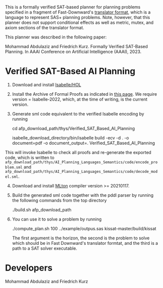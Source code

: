 This is a formally verified SAT-based planner for planning problems specified in a fragment of Fast-Downward's [translator format](), which is a language to represent SAS+ planning problems. Note, however, that this planner does not support conditional effects as well as metric, mutex, and axiom sections of the translator format.

This planner was described in the following paper:

  Mohammad Abdulaziz and Friedrich Kurz. Formally Verified SAT-Based Planning. In AAAI Conference on Artificial Intelligence (AAAI), 2023.


Verified SAT-Based AI Planning
==============================

 1) Download and install [Isabelle/HOL](https://isabelle.in.tum.de)

 2) Install the Archive of Formal Proofs as indicated in [this
 page](https://www.isa-afp.org/using.shtml). We require version = Isabelle-2022,
 which, at the time of writing, is the current version.

 3) Generate sml code equivalent to the verified Isabelle encoding by running

    cd afp_download_path/thys/Verified_SAT_Based_AI_Planning

    isabelle_download_directory/bin/isabelle build -ecv -d . -o document=pdf -o document_output=. Verified_SAT_Based_AI_Planning

  This will invoke Isabelle to check all proofs and re-generate the
  exported code, which is written to <code> afp_download_path/thys/AI_Planning_Languages_Semantics/code/encode_problem.sml</code> and  <code> afp_download_path/thys/AI_Planning_Languages_Semantics/code/decode_model.sml</code>.

 4) Download and install [MLton](http://mlton.org/) compiler version >= 20210117.

 5) Build the generated sml code together with the pddl parser by running the
 following commands from the top directory
  
    ./build.sh afp_download_path


 6) You can use it to solve a problem by running

    ./compute_plan.sh 100 ../example/outpus.sas
    kissat-master/build/kissat

    The first argument is the horizon, the second is the problem to
    solve which should be in Fast Downward's translator formtat, and
    the third is a path to a SAT solver executable.


Developers
==========

Mohammad Abdulaziz and Friedrich Kurz